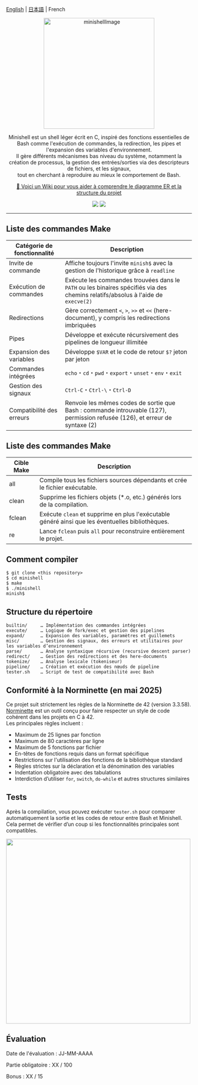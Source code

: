 [English](./README_en.md) | [日本語](./README.md) | French

<p align="center">
  <picture>
    <img height="300" alt="minishellImage" src="https://github.com/user-attachments/assets/96aab2ee-f9e3-4db8-ac33-61ad4aed5ad8">
  </picture>
</p>

<p align="center">
Minishell est un shell léger écrit en C, inspiré des fonctions essentielles de Bash comme l'exécution de commandes, la redirection, les pipes et l'expansion des variables d'environnement.<br>
Il gère différents mécanismes bas niveau du système, notamment la création de processus, la gestion des entrées/sorties via des descripteurs de fichiers, et les signaux,<br>
tout en cherchant à reproduire au mieux le comportement de Bash.
</p>


<p align="center">
  <a href="https://github.com/liqsuq/42-minishell/wiki">🐚 Voici un Wiki pour vous aider à comprendre le diagramme ER et la structure du projet</a>
</p>

<p align="center">
  <img src="https://img.shields.io/badge/-C-213a70.svg?logo=C&style=flat">
  <img src="https://img.shields.io/badge/-Linux-ea5520.svg?logo=linux&style=flat">
</p>

<hr>

## Liste des commandes Make
| Catégorie de fonctionnalité | Description |
|-----------------------------|-------------|
| Invite de commande          | Affiche toujours l'invite `minish$` avec la gestion de l'historique grâce à `readline` |
| Exécution de commandes      | Exécute les commandes trouvées dans le `PATH` ou les binaires spécifiés via des chemins relatifs/absolus à l'aide de `execve(2)` |
| Redirections                | Gère correctement `<`, `>`, `>>` et `<<` (here-document), y compris les redirections imbriquées |
| Pipes                       | Développe et exécute récursivement des pipelines de longueur illimitée |
| Expansion des variables     | Développe `$VAR` et le code de retour `$?` jeton par jeton |
| Commandes intégrées         | `echo`・`cd`・`pwd`・`export`・`unset`・`env`・`exit` |
| Gestion des signaux         | `Ctrl-C`・`Ctrl-\`・`Ctrl-D` |
| Compatibilité des erreurs   | Renvoie les mêmes codes de sortie que Bash : commande introuvable (127), permission refusée (126), et erreur de syntaxe (2) |

## Liste des commandes Make
| Cible Make  | Description                                                                                     |
|-------------|-------------------------------------------------------------------------------------------------|
| all         | Compile tous les fichiers sources dépendants et crée le fichier exécutable.                    |
| clean       | Supprime les fichiers objets (*.o, etc.) générés lors de la compilation.                       |
| fclean      | Exécute `clean` et supprime en plus l'exécutable généré ainsi que les éventuelles bibliothèques.|
| re          | Lance `fclean` puis `all` pour reconstruire entièrement le projet.                             |




## Comment compiler
```
$ git clone <this repository>
$ cd minishell
$ make
$ ./minishell
minish$
```

## Structure du répertoire
```
builtin/     … Implémentation des commandes intégrées  
execute/     … Logique de fork/exec et gestion des pipelines  
expand/      … Expansion des variables, paramètres et guillemets  
misc/        … Gestion des signaux, des erreurs et utilitaires pour les variables d’environnement  
parse/       … Analyse syntaxique récursive (recursive descent parser)  
redirect/    … Gestion des redirections et des here-documents  
tokenize/    … Analyse lexicale (tokeniseur)  
pipeline/    … Création et exécution des nœuds de pipeline  
tester.sh    … Script de test de compatibilité avec Bash  
```

## Conformité à la Norminette (en mai 2025)
Ce projet suit strictement les règles de la Norminette de 42 (version 3.3.58).  
[Norminette](https://github.com/42School/norminette) est un outil conçu pour faire respecter un style de code cohérent dans les projets en C à 42.  
Les principales règles incluent :

- Maximum de 25 lignes par fonction  
- Maximum de 80 caractères par ligne  
- Maximum de 5 fonctions par fichier  
- En-têtes de fonctions requis dans un format spécifique  
- Restrictions sur l'utilisation des fonctions de la bibliothèque standard  
- Règles strictes sur la déclaration et la dénomination des variables  
- Indentation obligatoire avec des tabulations  
- Interdiction d’utiliser `for`, `switch`, `do-while` et autres structures similaires  

## Tests
Après la compilation, vous pouvez exécuter `tester.sh` pour comparer automatiquement la sortie et les codes de retour entre Bash et Minishell.  
Cela permet de vérifier d’un coup si les fonctionnalités principales sont compatibles.
<p align="left">
  <img src="https://github.com/user-attachments/assets/acb01f2c-5a10-4465-86d0-332571e75438" height="500">
</p>

## Évaluation

Date de l'évaluation : JJ-MM-AAAA

Partie obligatoire : XX / 100

Bonus : XX / 15

